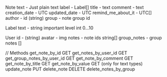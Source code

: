 Note
text - Just plain text
label - Label[]
title - text
comment - text
creation_date - UTC
updated_date - UTC
remind_me_about_it - UTC[]
author - id (string)
group - note group id

Label
text - string
important level int 0...10

User
id - (string)
avatar - img
notes - note ids string[]
group_notes - group notes []

// Methods
get_note_by_id GET
get_notes_by_user_id GET
get_group_notes_by_user_id GET
get_note_by_comment GET
get_note_by_title GET
get_note_by_value GET (only for text types)
update_note PUT
delete_note DELETE
delete_notes_by_group
